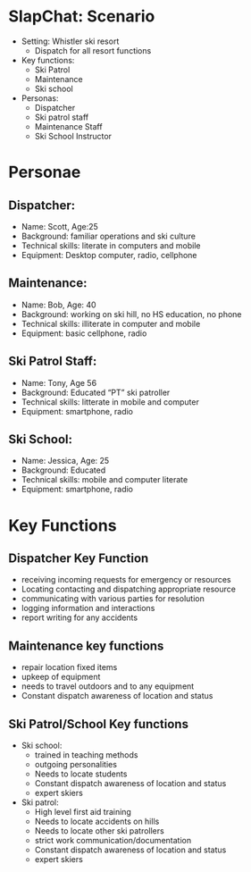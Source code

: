 # SlapChat: Scenario
* Setting: Whistler ski resort
  * Dispatch for all resort functions
* Key functions:
  * Ski Patrol
  * Maintenance
  * Ski school
* Personas:
  * Dispatcher
  * Ski patrol staff
  * Maintenance Staff
  * Ski School Instructor

# Personae
## Dispatcher:
* Name: Scott, Age:25
* Background: familiar operations and ski culture
* Technical skills: literate in computers and mobile
* Equipment: Desktop computer, radio, cellphone
## Maintenance:
* Name: Bob, Age: 40
* Background: working on ski hill, no HS education, no phone
* Technical skills: illiterate in computer and mobile
* Equipment: basic cellphone, radio
## Ski Patrol Staff:
* Name: Tony, Age 56
* Background: Educated “PT” ski patroller
* Technical skills: litterate in mobile and computer
* Equipment: smartphone, radio
## Ski School:
* Name: Jessica, Age: 25
* Background: Educated
* Technical skills: mobile and computer literate
* Equipment: smartphone, radio
# Key Functions
## Dispatcher Key Function
* receiving incoming requests for emergency or resources
* Locating contacting and dispatching appropriate resource
* communicating with various parties for resolution
* logging information and interactions
* report writing for any accidents
## Maintenance key functions
* repair location fixed items
* upkeep of equipment
* needs to travel outdoors and to any equipment
* Constant dispatch awareness of location and status
## Ski Patrol/School Key functions
* Ski school:
  * trained in teaching methods
  * outgoing personalities
  * Needs to locate students
  * Constant dispatch awareness of location and status
  * expert skiers
* Ski patrol:
  * High level first aid training
  * Needs to locate accidents on hills
  * Needs to locate other ski patrollers
  * strict work communication/documentation
  * Constant dispatch awareness of location and status
  * expert skiers